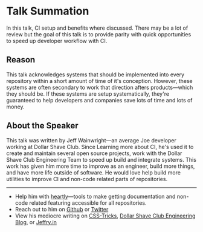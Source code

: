 # Talk Summation

In this talk, CI setup and benefits where discussed. There may be a lot of review but the goal of this talk is to provide parity with quick opportunities to speed up developer workflow with CI.

## Reason

This talk acknowledges systems that should be implemented into every repository within a short amount of time of it's conception. However, these systems are often secondary to work that direction afters products—which they should be. If these systems are setup systematically, they're guaranteed to help developers and companies save lots of time and lots of money.

## About the Speaker

This talk was written by Jeff Wainwright—an average Joe developer working at Dollar Shave Club. Since Learning more about CI, he's used it to create and maintain several open source projects, work with the Dollar Shave Club Engineering Team to speed up build and integrate systems. This work has given him more time to improve as an engineer, build more things, and have more life outside of software. He would love help build more utilities to improve CI and non-code related parts of repositories.

----

- Help him with [heartly](https://github.com/heartly)—tools to make getting documentation and non-code related featuring accessible for all repositories.
- Reach out to him on [Github](https://github.com/yowainwright) or [Twitter](https://twitter.com/yowainwright)
- View his mediocre writing on [CSS-Tricks](https://css-tricks.com/author/yowainwright/), [Dollar Shave Club Engineering Blog](https://engineering.dollarshaveclub.com), or [Jeffry.in](https://jeffry.in)
